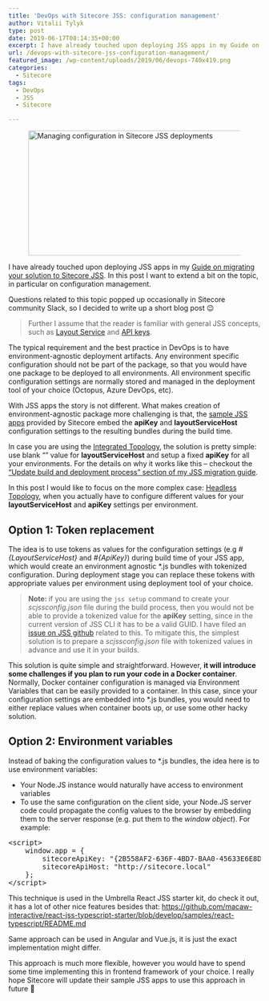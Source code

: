 ```yaml
---
title: 'DevOps with Sitecore JSS: configuration management'
author: Vitalii Tylyk
type: post
date: 2019-06-17T08:14:35+00:00
excerpt: I have already touched upon deploying JSS apps in my Guide on migrating your solution to Sitecore JSS. In this post I want to extend a bit on the topic, in particular on configuration management.
url: /devops-with-sitecore-jss-configuration-management/
featured_image: /wp-content/uploads/2019/06/devops-740x419.png
categories:
  - Sitecore
tags:
  - DevOps
  - JSS
  - Sitecore

---
```

<div class="wp-block-image">
  <figure class="aligncenter is-resized"><img loading="lazy" src="https://i1.wp.com/blog.vitaliitylyk.com/wp-content/uploads/2019/06/devops.png?fit=300%2C170&ssl=1" alt="Managing configuration in Sitecore JSS deployments" class="wp-image-726" width="450" height="250" srcset="https://i0.wp.com/blog.vitaliitylyk.com/wp-content/uploads/2019/06/devops.png?zoom=2&resize=450%2C250&ssl=1 900w, https://i0.wp.com/blog.vitaliitylyk.com/wp-content/uploads/2019/06/devops.png?zoom=3&resize=450%2C250&ssl=1 1350w" sizes="(max-width: 450px) 100vw, 450px" /></figure>
</div>

I have already touched upon deploying JSS apps in my <a rel="noreferrer noopener" aria-label="Guide on refatoting your solution to Sitecore JSS (opens in a new tab)" href="https://blog.vitaliitylyk.com/guide-on-refactoring-your-sitecore-solution-to-sitecore-jss/" target="_blank">Guide on migrating your solution to Sitecore JSS</a>. In this post I want to extend a bit on the topic, in particular on configuration management.

Questions related to this topic popped up occasionally in Sitecore community Slack, so I decided to write up a short blog post 😉

<blockquote class="wp-block-quote">
  <p>
    Further I assume that the reader is familiar with general JSS concepts, such as <a rel="noreferrer noopener" aria-label="Layout Service (opens in a new tab)" href="https://jss.sitecore.com/docs/fundamentals/services/layout-service" target="_blank">Layout Service</a> and <a rel="noreferrer noopener" aria-label="API keys (opens in a new tab)" href="https://jss.sitecore.com/docs/getting-started/app-deployment#step-2-api-key" target="_blank">API keys</a>.
  </p>
</blockquote>

The typical requirement and the best practice in DevOps is to have environment-agnostic deployment artifacts. Any environment specific configuration should not be part of the package, so that you would have one package to be deployed to all environments. All environment specific configuration settings are normally stored and managed in the deployment tool of your choice (Octopus, Azure DevOps, etc).

With JSS apps the story is not different. What makes creation of environment-agnostic package more challenging is that, the <a rel="noreferrer noopener" aria-label="sample JSS apps (opens in a new tab)" href="https://github.com/Sitecore/jss/tree/dev/samples" target="_blank">sample JSS apps</a> provided by Sitecore embed the **apiKey** and **layoutServiceHost** configuration settings to the resulting bundles during the build time.

In case you are using the <a rel="noreferrer noopener" aria-label="Integrated Topology (opens in a new tab)" href="https://jss.sitecore.com/docs/techniques/devops#integrated-topology" target="_blank">Integrated Topology</a>, the solution is pretty simple: use blank &#8220;&#8221; value for **layoutServiceHost** and setup a fixed **apiKey** for all your environments. For the details on why it works like this &#8211; checkout the <a rel="noreferrer noopener" aria-label="&quot;Update build and deployment process&quot; section of one of my previous posts (opens in a new tab)" href="https://blog.vitaliitylyk.com/guide-on-refactoring-your-sitecore-solution-to-sitecore-jss/#update-build-and-deployment-process" target="_blank">&#8220;Update build and deployment process&#8221; section of my JSS migration guide</a>.

In this post I would like to focus on the more complex case: <a href="https://jss.sitecore.com/docs/techniques/devops#headless-topology" target="_blank" rel="noreferrer noopener" aria-label="Headless Topology (opens in a new tab)">Headless Topology</a>, when you actually have to configure different values for your **layoutServiceHost** and **apiKey** settings per environment.

## Option 1: Token replacement

The idea is to use tokens as values for the configuration settings (e.g _#{LayoutServiceHost}_ and _#{ApiKey}_) during build time of your JSS app, which would create an environment agnostic *.js bundles with tokenized configuration. During deployment stage you can replace these tokens with appropriate values per environment using deployment tool of your choice.

<blockquote class="wp-block-quote">
  <p>
    <strong>Note: </strong>if you are using the <code>jss setup</code> command to create your <em>scjssconfig.json</em> file during the build process, then you would not be able to provide a tokenized value for the <strong>apiKey</strong> setting, since in the current version of JSS CLI it has to be a valid GUID. I have filed an <a rel="noreferrer noopener" aria-label=" issue on JSS github (opens in a new tab)" href="https://github.com/Sitecore/jss/issues/187" target="_blank">issue on JSS github</a> related to this. To mitigate this, the simplest solution is to prepare a <em>scjssconfig.json</em> file with tokenized values in advance and use it in your builds.
  </p>
</blockquote>

This solution is quite simple and straightforward. However, **it will introduce some challenges if you plan to run your code in a Docker container**. Normally, Docker container configuration is managed via Environment Variables that can be easily provided to a container. In this case, since your configuration settings are embedded into *.js bundles, you would need to either replace values when container boots up, or use some other hacky solution.

## Option 2: Environment variables

Instead of baking the configuration values to *.js bundles, the idea here is to use environment variables:

  * Your Node.JS instance would naturally have access to environment variables
  * To use the same configuration on the client side, your Node.JS server code could propagate the config values to the browser by embedding them to the server response (e.g. put them to the _window object_). For example:

<pre class="EnlighterJSRAW" data-enlighter-language="js" data-enlighter-theme="" data-enlighter-highlight="" data-enlighter-linenumbers="" data-enlighter-lineoffset="" data-enlighter-title="" data-enlighter-group="">&lt;script>
	window.app = {    
        sitecoreApiKey: "{2B558AF2-636F-4BD7-BAA0-45633E6E8D5C}",
        sitecoreApiHost: "http://sitecore.local"
	};
&lt;/script></pre>

This technique is used in the Umbrella React JSS starter kit, do check it out, it has a lot of other nice features besides that: <a rel="noreferrer noopener" aria-label=" (opens in a new tab)" href="https://github.com/macaw-interactive/react-jss-typescript-starter/blob/develop/samples/react-typescript/README.md" target="_blank">https://github.com/macaw-interactive/react-jss-typescript-starter/blob/develop/samples/react-typescript/README.md</a>

Same approach can be used in Angular and Vue.js, it is just the exact implementation might differ. 

This approach is much more flexible, however you would have to spend some time implementing this in frontend framework of your choice. I really hope Sitecore will update their sample JSS apps to use this approach in future 🙂